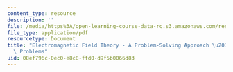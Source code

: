 ```yaml
---
content_type: resource
description: ''
file: /media/https%3A/open-learning-course-data-rc.s3.amazonaws.com/res-6-002-electromagnetic-field-theory-a-problem-solving-approach-spring-2008/08ef796c0ec0e8c8ffd0d9f5b0066d83_MITRES_6_002S08_chp08_pset.pdf
file_type: application/pdf
resourcetype: Document
title: "Electromagnetic Field Theory - A Problem-Solving Approach \u2013 Chapter 8:\
  \ Problems"
uid: 08ef796c-0ec0-e8c8-ffd0-d9f5b0066d83
---
```

